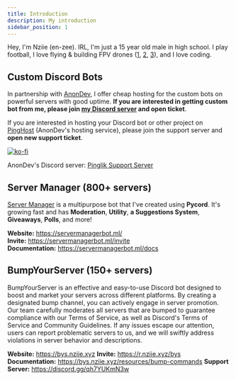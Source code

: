 ```yaml
---
title: Introduction
description: My introduction
sidebar_position: 1
---
```


Hey, I'm Nziie (en-zee). IRL, I'm just a 15 year old male in high school. I play football, I love flying & building FPV drones ([1](https://youtu.be/LWsAbG3pAxQ), [2](https://youtu.be/NcBjx_eyvxc), [3](https://youtu.be/1U2aVQDbJ3o)), and I love coding.

## Custom Discord Bots
In partnership with [AnonDev](https://anondev.ml), I offer cheap hosting for the custom bots on powerful servers with good uptime. **If you are interested in getting custom bot from me, please join [my Discord server](/discord.html) and open ticket**.

If you are interested in hosting your Discord bot or other project on [PingHost](https://pinghost.pinglik.eu/) (AnonDev's hosting service), please join the support server and **open new support ticket**.


[![ko-fi](https://ko-fi.com/img/githubbutton_sm.svg)](https://ko-fi.com/J3J72WPRC)

AnonDev's Discord server: [Pinglik Support Server](https://pinglik.eu/support)


## Server Manager (800+ servers)
[Server Manager](https://servermanagerbot.ml/invite) is a multipurpose bot that I've created using **Pycord**. It's growing fast and has **Moderation**, **Utility**, **a Suggestions System**, **Giveaways**, **Polls**, and more!

**Website:** https://servermanagerbot.ml/ <br/>
**Invite:** https://servermanagerbot.ml/invite <br/>
**Documentation:** https://servermanagerbot.ml/docs

## BumpYourServer (150+ servers)
BumpYourServer is an effective and easy-to-use Discord bot designed to boost and market your servers across different platforms. By creating a designated bump channel, you can actively engage in server promotion. Our team carefully moderates all servers that are bumped to guarantee compliance with our Terms of Service, as well as Discord's Terms of Service and Community Guidelines. If any issues escape our attention, users can report problematic servers to us, and we will swiftly address violations in server behavior and descriptions.

**Website:** https://bys.nziie.xyz
**Invite:** https://r.nziie.xyz/bys
**Documentation:** https://bys.nziie.xyz/resources/bump-commands
**Support Server:** https://discord.gg/qh7YUKmN3w

<br/>
